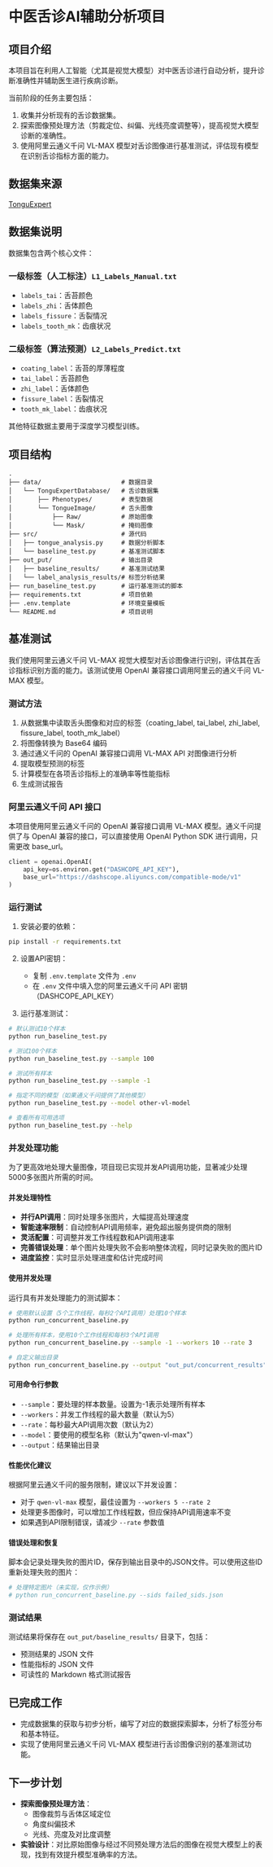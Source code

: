 # 中医舌诊AI辅助分析项目

## 项目介绍

本项目旨在利用人工智能（尤其是视觉大模型）对中医舌诊进行自动分析，提升诊断准确性并辅助医生进行疾病诊断。

当前阶段的任务主要包括：

1. 收集并分析现有的舌诊数据集。
2. 探索图像预处理方法（剪裁定位、纠偏、光线亮度调整等），提高视觉大模型诊断的准确性。
3. 使用阿里云通义千问 VL-MAX 模型对舌诊图像进行基准测试，评估现有模型在识别舌诊指标方面的能力。

## 数据集来源

[TonguExpert](https://www.biosino.org/TonguExpert/index)

## 数据集说明

数据集包含两个核心文件：

### 一级标签（人工标注）`L1_Labels_Manual.txt`

- `labels_tai`：舌苔颜色
- `labels_zhi`：舌体颜色
- `labels_fissure`：舌裂情况
- `labels_tooth_mk`：齿痕状况

### 二级标签（算法预测）`L2_Labels_Predict.txt`

- `coating_label`：舌苔的厚薄程度
- `tai_label`：舌苔颜色
- `zhi_label`：舌体颜色
- `fissure_label`：舌裂情况
- `tooth_mk_label`：齿痕状况

其他特征数据主要用于深度学习模型训练。

## 项目结构

```
.
├── data/                      # 数据目录
│   └── TonguExpertDatabase/   # 舌诊数据集
│       ├── Phenotypes/        # 表型数据
│       └── TongueImage/       # 舌头图像
│           ├── Raw/           # 原始图像
│           └── Mask/          # 掩码图像
├── src/                       # 源代码
│   ├── tongue_analysis.py     # 数据分析脚本
│   └── baseline_test.py       # 基准测试脚本
├── out_put/                   # 输出目录
│   ├── baseline_results/      # 基准测试结果
│   └── label_analysis_results/# 标签分析结果
├── run_baseline_test.py       # 运行基准测试的脚本
├── requirements.txt           # 项目依赖
├── .env.template              # 环境变量模板
└── README.md                  # 项目说明
```

## 基准测试

我们使用阿里云通义千问 VL-MAX 视觉大模型对舌诊图像进行识别，评估其在舌诊指标识别方面的能力。该测试使用 OpenAI 兼容接口调用阿里云的通义千问 VL-MAX 模型。

### 测试方法

1. 从数据集中读取舌头图像和对应的标签（coating_label, tai_label, zhi_label, fissure_label, tooth_mk_label）
2. 将图像转换为 Base64 编码
3. 通过通义千问的 OpenAI 兼容接口调用 VL-MAX API 对图像进行分析
4. 提取模型预测的标签
5. 计算模型在各项舌诊指标上的准确率等性能指标
6. 生成测试报告

### 阿里云通义千问 API 接口

本项目使用阿里云通义千问的 OpenAI 兼容接口调用 VL-MAX 模型。通义千问提供了与 OpenAI 兼容的接口，可以直接使用 OpenAI Python SDK 进行调用，只需更改 base_url。

```python
client = openai.OpenAI(
    api_key=os.environ.get("DASHCOPE_API_KEY"),
    base_url="https://dashscope.aliyuncs.com/compatible-mode/v1"
)
```

### 运行测试

1. 安装必要的依赖：
```bash
pip install -r requirements.txt
```

2. 设置API密钥：
   - 复制 `.env.template` 文件为 `.env`
   - 在 `.env` 文件中填入您的阿里云通义千问 API 密钥（DASHCOPE_API_KEY）

3. 运行基准测试：
```bash
# 默认测试10个样本
python run_baseline_test.py

# 测试100个样本
python run_baseline_test.py --sample 100

# 测试所有样本
python run_baseline_test.py --sample -1

# 指定不同的模型（如果通义千问提供了其他模型）
python run_baseline_test.py --model other-vl-model

# 查看所有可用选项
python run_baseline_test.py --help
```

### 并发处理功能

为了更高效地处理大量图像，项目现已实现并发API调用功能，显著减少处理5000多张图片所需的时间。

#### 并发处理特性

- **并行API调用**：同时处理多张图片，大幅提高处理速度
- **智能速率限制**：自动控制API调用频率，避免超出服务提供商的限制
- **灵活配置**：可调整并发工作线程数和API调用速率
- **完善错误处理**：单个图片处理失败不会影响整体流程，同时记录失败的图片ID
- **进度监控**：实时显示处理进度和估计完成时间

#### 使用并发处理

运行具有并发处理能力的测试脚本：

```bash
# 使用默认设置（5个工作线程，每秒2个API调用）处理10个样本
python run_concurrent_baseline.py

# 处理所有样本，使用10个工作线程和每秒3个API调用
python run_concurrent_baseline.py --sample -1 --workers 10 --rate 3

# 自定义输出目录
python run_concurrent_baseline.py --output "out_put/concurrent_results"
```

#### 可用命令行参数

- `--sample`：要处理的样本数量。设置为-1表示处理所有样本
- `--workers`：并发工作线程的最大数量（默认为5）
- `--rate`：每秒最大API调用次数（默认为2）
- `--model`：要使用的模型名称（默认为"qwen-vl-max"）
- `--output`：结果输出目录

#### 性能优化建议

根据阿里云通义千问的服务限制，建议以下并发设置：

- 对于 `qwen-vl-max` 模型，最佳设置为 `--workers 5 --rate 2`
- 处理更多图像时，可以增加工作线程数，但应保持API调用速率不变
- 如果遇到API限制错误，请减少 `--rate` 参数值

#### 错误处理和恢复

脚本会记录处理失败的图片ID，保存到输出目录中的JSON文件。可以使用这些ID重新处理失败的图片：

```bash
# 处理特定图片（未实现，仅作示例）
# python run_concurrent_baseline.py --sids failed_sids.json
```

### 测试结果

测试结果将保存在 `out_put/baseline_results/` 目录下，包括：
- 预测结果的 JSON 文件
- 性能指标的 JSON 文件
- 可读性的 Markdown 格式测试报告

## 已完成工作

- 完成数据集的获取与初步分析，编写了对应的数据探索脚本，分析了标签分布和基本特征。
- 实现了使用阿里云通义千问 VL-MAX 模型进行舌诊图像识别的基准测试功能。

## 下一步计划

- **探索图像预处理方法**：
  - 图像裁剪与舌体区域定位
  - 角度纠偏技术
  - 光线、亮度及对比度调整
- **实验设计**：对比原始图像与经过不同预处理方法后的图像在视觉大模型上的表现，找到有效提升模型准确率的方法。